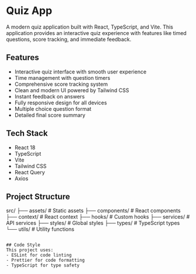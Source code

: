 # Quiz App

A modern quiz application built with React, TypeScript, and Vite. This application provides an interactive quiz experience with features like timed questions, score tracking, and immediate feedback.

## Features

- Interactive quiz interface with smooth user experience
- Time management with question timers
- Comprehensive score tracking system
- Clean and modern UI powered by Tailwind CSS
- Instant feedback on answers
- Fully responsive design for all devices
- Multiple choice question format
- Detailed final score summary

## Tech Stack

- React 18
- TypeScript
- Vite
- Tailwind CSS
- React Query
- Axios

## Project Structure

src/
├── assets/ # Static assets
├── components/ # React components
├── context/ # React context
├── hooks/ # Custom hooks
├── services/ # API services
├── styles/ # Global styles
├── types/ # TypeScript types
└── utils/ # Utility functions

```

## Code Style
This project uses:
- ESLint for code linting
- Prettier for code formatting
- TypeScript for type safety

```
